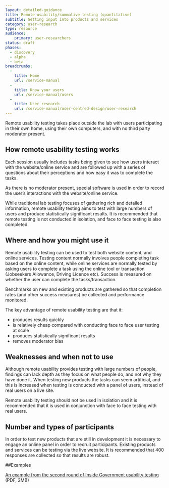 ```yaml
---
layout: detailed-guidance
title: Remote usability/summative testing (quantitative)
subtitle: Getting input into products and services
category: user-research
type: resource
audience:
    primary: user-researchers
status: draft
phases:
  - discovery
  - alpha
  - beta
breadcrumbs:
  -
    title: Home
    url: /service-manual
  -
    title: Know your users
    url: /service-manual/users
  -
    title: User research
    url: /service-manual/user-centred-design/user-research
---
```


Remote usability testing takes place outside the lab with users participating in their own home, using their own computers, and with no third party moderator present.

## How remote usability testing works

Each session usually includes tasks being given to see how users interact with the website/online service and are followed up with a series of questions about their perceptions and how easy it was to complete the tasks.

As there is no moderator present, special software is used in order to record the user’s interactions with the website/online service.

While traditional lab testing focuses of gathering rich and detailed information, remote usability testing aims to test with large numbers of users and produce statistically significant results. It is recommended that remote testing is not conducted in isolation, and face to face testing is also completed.

## Where and how you might use it

Remote usability testing can be used to test both website content, and online services. Testing content normally involves people completing task based on the online content, while online services are normally tested by asking users to complete a task using the online tool or transaction (Jobseekers Allowance, Driving Licence etc). Success is measured on whether the user can complete the tasks/transaction.

Benchmarks on new and existing products are gathered so that completion rates (and other success measures) be collected and performance monitored.

The key advantage of remote usability testing are that it:

* produces results quickly
* is relatively cheap compared with conducting face to face user testing at scale
* produces statistically significant results
* removes moderator bias

## Weaknesses and when not to use

Although remote usability provides testing with large numbers of people, findings can lack depth as they focus on what people do, and not why they have done it. When testing new products the tasks can seem artificial, and this is increased when testing is conducted with a panel of users, instead of real users on a live site.

Remote usability testing should not be used in isolation and it is recommended that it is used in conjunction with face to face testing with real users.

## Number and types of participants

In order to test new products that are still in development it is necessary to engage an online panel in order to recruit participants. Existing products and services can be testing via the live website. It is recommended that 400 responses are collected so that results are robust.

##Examples

[An example from the second round of Inside Government usability testing](/service-manual/assets/documents/Inside-Gov-Summative-Final.pdf) (PDF, 2MB)
